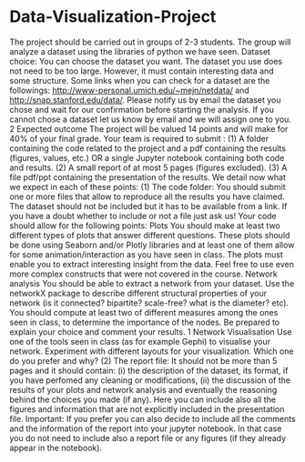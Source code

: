 # Data-Visualization-Project

The project should be carried out in groups of 2-3 students. The group will analyze a dataset using
the libraries of python we have seen.
Dataset choice: You can choose the dataset you want. The dataset you use does not need to
be too large. However, it must contain interesting data and some structure. Some links when you
can check for a dataset are the followings: http://www-personal.umich.edu/~mejn/netdata/ and
http://snap.stanford.edu/data/.
Please notify us by email the dataset you chose and wait for our confirmation before
starting the analysis. If you cannot chose a dataset let us know by email and we will assign one to
you.
2 Expected outcome
The project will be valued 14 points and will make for 40% of your final grade. Your team is required
to submit :
(1) A folder containing the code related to the project and a pdf containing the results (figures,
values, etc.) OR a single Jupyter notebook containing both code and results.
(2) A small report of at most 5 pages (figures excluded).
(3) A file pdf/ppt containing the presentation of the results.
We detail now what we expect in each of these points:
(1) The code folder:
You should submit one or more files that allow to reproduce all the results you have claimed. The
dataset should not be included but it has to be available from a link. If you have a doubt whether
to include or not a file just ask us! Your code should allow for the following points:
Plots You should make at least two different types of plots that answer different questions. These
plots should be done using Seaborn and/or Plotly libraries and at least one of them allow for
some animation/interaction as you have seen in class. The plots must enable you to extract
interesting insight from the data. Feel free to use even more complex constructs that were not
covered in the course.
Network analysis You should be able to extract a network from your dataset. Use the networkX package to describe
different structural properties of your network (is it connected? bipartite? scale-free? what is
the diameter? etc). You should compute at least two of different measures among the ones
seen in class, to determine the importance of the nodes. Be prepared to explain your choice and
comment your results.
1
Network Visualisation Use one of the tools seen in class (as for example Gephi) to visualise your network. Experiment
with different layouts for your visualization. Which one do you prefer and why?
(2) The report file:
It should not be more than 5 pages and it should contain: (i) the description of the dataset, its format,
if you have perfomed any cleaning or modifications, (ii) the discussion of the results of your plots and
network analysis and eventually the reasoning behind the choices you made (if any). Here you can
include also all the figures and information that are not explicitly included in the presentation file.
Important: If you prefer you can also decide to include all the comments and the information of
the report into your jupyter notebook. In that case you do not need to include also a report file or
any figures (if they already appear in the notebook).
